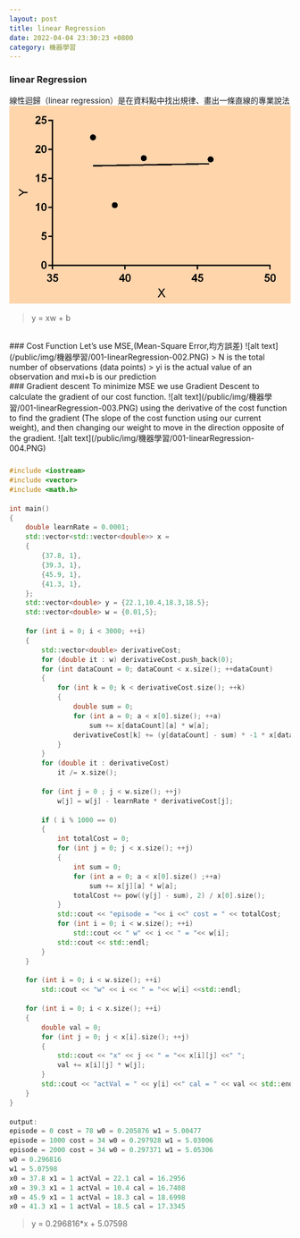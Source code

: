 ```yaml
---
layout: post
title: linear Regression
date: 2022-04-04 23:30:23 +0800
category: 機器學習
---
```

### linear Regression
線性迴歸（linear regression）是在資料點中找出規律、畫出一條直線的專業說法
![alt text](/public/img/機器學習/001-linearRegression-001.PNG)
> y = xw + b
<br>
### Cost Function 
Let’s use MSE,(Mean-Square Error,均方誤差)
![alt text](/public/img/機器學習/001-linearRegression-002.PNG)
> N is the total number of observations (data points)
> yi is the actual value of an observation and mxi+b is our prediction
<br>
### Gradient descent
To minimize MSE we use Gradient Descent to calculate the gradient of our cost function. 
![alt text](/public/img/機器學習/001-linearRegression-003.PNG)
using the derivative of the cost function to find the gradient (The slope of the cost function using our current weight), and then changing our weight to move in the direction opposite of the gradient.
![alt text](/public/img/機器學習/001-linearRegression-004.PNG)

### 
```c++
#include <iostream>
#include <vector>
#include <math.h>

int main()
{
    double learnRate = 0.0001;
    std::vector<std::vector<double>> x = 
    {
        {37.8, 1},
        {39.3, 1},
        {45.9, 1},
        {41.3, 1},
    };
    std::vector<double> y = {22.1,10.4,18.3,18.5}; 
    std::vector<double> w = {0.01,5}; 

    for (int i = 0; i < 3000; ++i)
    {
        std::vector<double> derivativeCost;
        for (double it : w) derivativeCost.push_back(0);
        for (int dataCount = 0; dataCount < x.size(); ++dataCount)
        {
            for (int k = 0; k < derivativeCost.size(); ++k)
            {
                double sum = 0;
                for (int a = 0; a < x[0].size(); ++a)
                    sum += x[dataCount][a] * w[a];       
                derivativeCost[k] += (y[dataCount] - sum) * -1 * x[dataCount][k];
            }
        }
        for (double it : derivativeCost)
            it /= x.size();
        
        for (int j = 0 ; j < w.size(); ++j)
            w[j] = w[j] - learnRate * derivativeCost[j];
        
        if ( i % 1000 == 0)
        {
            int totalCost = 0;
            for (int j = 0; j < x.size(); ++j)
            {
                int sum = 0;
                for (int a = 0; a < x[0].size() ;++a)
                    sum += x[j][a] * w[a];  
                totalCost += pow((y[j] - sum), 2) / x[0].size();
            }
            std::cout << "episode = "<< i <<" cost = " << totalCost;
            for (int i = 0; i < w.size(); ++i)
                std::cout << " w" << i << " = "<< w[i];
            std::cout << std::endl;    
        }
    }
    
    for (int i = 0; i < w.size(); ++i)
        std::cout << "w" << i << " = "<< w[i] <<std::endl;
        
    for (int i = 0; i < x.size(); ++i)
    {
        double val = 0;
        for (int j = 0; j < x[i].size(); ++j)
        {
            std::cout << "x" << j << " = "<< x[i][j] <<" ";
            val += x[i][j] * w[j];
        }
        std::cout << "actVal = " << y[i] <<" cal = " << val << std::endl;      
    }    
}

output:
episode = 0 cost = 78 w0 = 0.205876 w1 = 5.00477
episode = 1000 cost = 34 w0 = 0.297928 w1 = 5.03006
episode = 2000 cost = 34 w0 = 0.297371 w1 = 5.05306
w0 = 0.296816
w1 = 5.07598
x0 = 37.8 x1 = 1 actVal = 22.1 cal = 16.2956
x0 = 39.3 x1 = 1 actVal = 10.4 cal = 16.7408
x0 = 45.9 x1 = 1 actVal = 18.3 cal = 18.6998
x0 = 41.3 x1 = 1 actVal = 18.5 cal = 17.3345
```
>y = 0.296816*x + 5.07598
